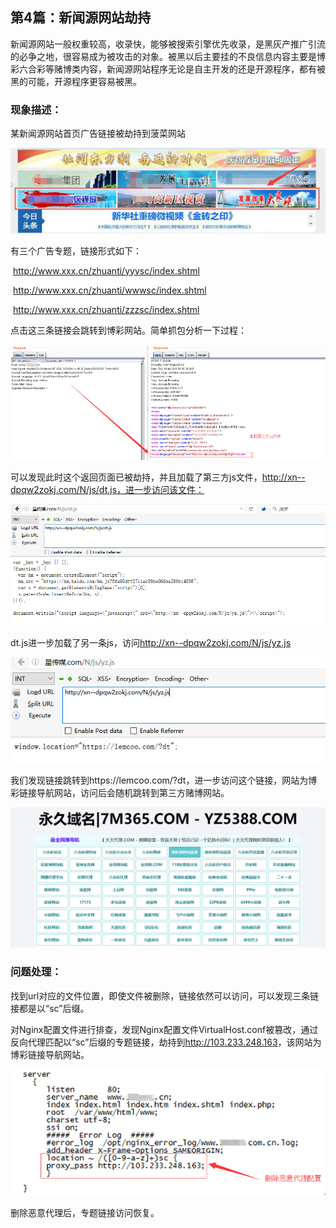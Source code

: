 ## 第4篇：新闻源网站劫持

新闻源网站一般权重较高，收录快，能够被搜索引擎优先收录，是黑灰产推广引流的必争之地，很容易成为被攻击的对象。被黑以后主要挂的不良信息内容主要是博彩六合彩等赌博类内容，新闻源网站程序无论是自主开发的还是开源程序，都有被黑的可能，开源程序更容易被黑。

### 现象描述：

某新闻源网站首页广告链接被劫持到菠菜网站

![](.\image\4-1.png)

有三个广告专题，链接形式如下：

​	http://www.xxx.cn/zhuanti/yyysc/index.shtml

​	http://www.xxx.cn/zhuanti/wwwsc/index.shtml

​	http://www.xxx.cn/zhuanti/zzzsc/index.shtml

点击这三条链接会跳转到博彩网站。简单抓包分析一下过程：

![](.\image\4-2.png)

可以发现此时这个返回页面已被劫持，并且加载了第三方js文件，http://xn--dpqw2zokj.com/N/js/dt.js，进一步访问该文件：

![](.\image\4-3.png)

dt.js进一步加载了另一条js，访问<http://xn--dpqw2zokj.com/N/js/yz.js>

![](.\image\4-4.png)

我们发现链接跳转到https://lemcoo.com/?dt，进一步访问这个链接，网站为博彩链接导航网站，访问后会随机跳转到第三方赌博网站。

![](.\image\4-5.png)

### 问题处理：

找到url对应的文件位置，即使文件被删除，链接依然可以访问，可以发现三条链接都是以“sc”后缀。

对Nginx配置文件进行排查，发现Nginx配置文件VirtualHost.conf被篡改，通过反向代理匹配以“sc”后缀的专题链接，劫持到<http://103.233.248.163>，该网站为博彩链接导航网站。

![](.\image\4-6.png)

删除恶意代理后，专题链接访问恢复。